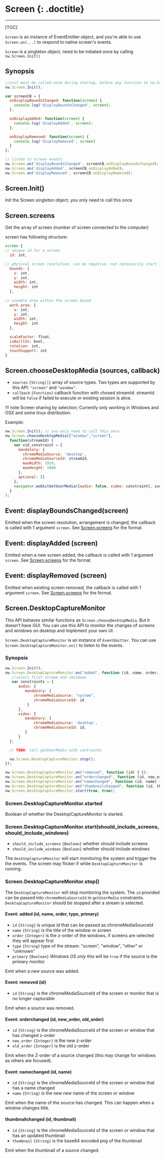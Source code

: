 # Screen {: .doctitle}
---

[TOC]

`Screen` is an instance of EventEmitter object, and you're able to use `Screen.on(...)` to respond to native screen's events.

`Screen` is a singleton object, need to be initiated once by calling `nw.Screen.Init()`

## Synopsis

```javascript
//init must be called once during startup, before any function to nw.Screen can be called
nw.Screen.Init();

var screenCB = {
  onDisplayBoundsChanged: function(screen) {
    console.log('displayBoundsChanged', screen);
  },

  onDisplayAdded: function(screen) {
    console.log('displayAdded', screen);
  },

  onDisplayRemoved: function(screen) {
    console.log('displayRemoved', screen)
  }
};

// listen to screen events
nw.Screen.on('displayBoundsChanged', screenCB.onDisplayBoundsChanged);
nw.Screen.on('displayAdded', screenCB.onDisplayAdded);
nw.Screen.on('displayRemoved', screenCB.onDisplayRemoved);
```

## Screen.Init()

Init the Screen singleton object, you only need to call this once

## Screen.screens

Get the array of screen (number of screen connected to the computer)

screen has following structure:
```javascript
screen {
// unique id for a screen
  id: int,

// physical screen resolution, can be negative, not necessarily start from 0,depending on screen arrangement
  bounds: {
    x: int,
    y: int,
    width: int,
    height: int
  },
 
// useable area within the screen bound
  work_area: {
    x: int,
    y: int,
    width: int,
    height: int
  },

  scaleFactor: float,
  isBuiltIn: bool,
  rotation: int,
  touchSupport: int
}
```

## Screen.chooseDesktopMedia (sources, callback)

* `sources` `{String[]}` array of source types. Two types are supported by this API: `"screen"` and `"window"`.
* `callback` `{Function}` callback function with chosed streamId. streamId will be `false` if failed to execute or existing session is alive.

!!! note
    Screen sharing by selection; Currently only working in Windows and OSX and some linux distribution.

Example:

```javascript
nw.Screen.Init(); // you only need to call this once
nw.Screen.chooseDesktopMedia(["window","screen"], 
  function(streamId) {
    var vid_constraint = {
      mandatory: {
        chromeMediaSource: 'desktop', 
        chromeMediaSourceId: streamId, 
        maxWidth: 1920, 
        maxHeight: 1080
      }, 
      optional: []
    };
    navigator.webkitGetUserMedia({audio: false, video: constraint}, success_func, fallback_func);
  }
);
```

## Event: displayBoundsChanged(screen)

Emitted when the screen resolution, arrangement is changed, the callback is called with 1 argument `screen`. See [Screen.screens](#screenscreens) for the format.

## Event: displayAdded (screen)

Emitted when a new screen added, the callback is called with 1 argument `screen`. See [Screen.screens](#screenscreens) for the format.

## Event: displayRemoved (screen)

Emitted when existing screen removed, the callback is called with 1 argument `screen`. See [Screen.screens](#screenscreens) for the format.

## Screen.DesktopCaptureMonitor

This API behaves similar functions as `Screen.chooseDesktopMedia`. But it doesn't have GUI. You can use this API to monitor the changes of screens and windows on desktop and implement your own UI.

`Screen.DesktopCaptureMonitor` is an instance of `EventEmitter`. You can use `Screen.DesktopCaptureMonitor.on()` to listen to the events.

### Synopsis

```javascript
nw.Screen.Init();
nw.Screen.DesktopCaptureMonitor.on("added", function (id, name, order, type) {
   //select first stream and shutdown
   var constraints = {
      audio: {
         mandatory: {
             chromeMediaSource: "system",
             chromeMediaSourceId: id
          }
      },
      video: {
         mandatory: {
             chromeMediaSource: 'desktop',
             chromeMediaSourceId: id,
         }
      }
  };

  // TODO: call getUserMedia with contraints

  nw.Screen.DesktopCaptureMonitor.stop();
});

nw.Screen.DesktopCaptureMonitor.on("removed", function (id) { });
nw.Screen.DesktopCaptureMonitor.on("orderchanged", function (id, new_order, old_order) { });
nw.Screen.DesktopCaptureMonitor.on("namechanged", function (id, name) { });
nw.Screen.DesktopCaptureMonitor.on("thumbnailchanged", function (id, thumbnail) { });
nw.Screen.DesktopCaptureMonitor.start(true, true);
```

### Screen.DesktopCaptureMonitor.started

Boolean of whether the DesktopCaptureMonitor is started.

### Screen.DesktopCaptureMonitor.start(should_include_screens, should_include_windows)

* `should_include_screens` `{Boolean}` whether should include screens
* `should_include_windows` `{Boolean}` whether should include windows

The `DesktopCaptureMonitor` will start monitoring the system and trigger the the events. The screen may flicker if while `DesktopCaptureMonitor` is running.

### Screen.DesktopCaptureMonitor.stop()

The `DesktopCaptureMonitor` will stop monitoring the system. The `id` provided can be passed into `chromeMediaSourceId` in `getUserMedia` constraints. `DesktopCaptureMonitor` should be stopped after a stream is selected.

#### Event: added (id, name, order, type, primary)

* `id` `{String}` is unique id that can be passed as chromeMediaSourceId
* `name` `{String}` is the title of the window or screen
* `order` `{Integer}` is the z-order of the windows, if screens are selected they will appear first
* `type` `{String}` type of the stream: "screen", "window", "other" or "unknown"
* `primary` `{Boolean}` _Windows OS only_ this will be `true` if the source is the primary monitor

Emit when a new source was added.

#### Event: removed (id)

* `id` `{String}` is the chromeMediaSourceId of the screen or monitor that is no longer capturable

Emit when a source was removed.

#### Event: orderchanged (id, new_order, old_order)

* `id` `{String}` is the chromeMediaSourceId of the screen or window that has changed z-order
* `new_order` `{Integer}` is the new z-order
* `old_order` `{Integer}` is the old z-order

Emit when the Z-order of a source changed (this may change for windows as others are focused).

#### Event: namechanged (id, name)

* `id` `{String}` is the chromeMediaSourceId of the screen or window that has a name changed
* `name` `{String}` is the new new name of the screen or window

Emit when the name of the source has changed. This can happen when a window changes title.

#### thumbnailchanged (id, thumbnail)

* `id` `{String}` is the chromeMediaSourceId of the screen or window that has an updated thumbnail
* `thumbnail` `{String}` is the base64 encoded png of the thumbnail

Emit when the thumbnail of a source changed.
